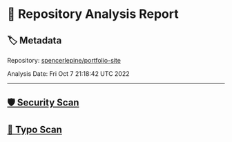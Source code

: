 # 🧪 Repository Analysis Report

## 🏷️ Metadata

Repository:
[spencerlepine/portfolio-site](https://github.com/spencerlepine/portfolio-site)

Analysis Date:
Fri Oct  7 21:18:42 UTC 2022

---

## [🛡️ Security Scan](./security)


## [🚫 Typo Scan](./typos)


